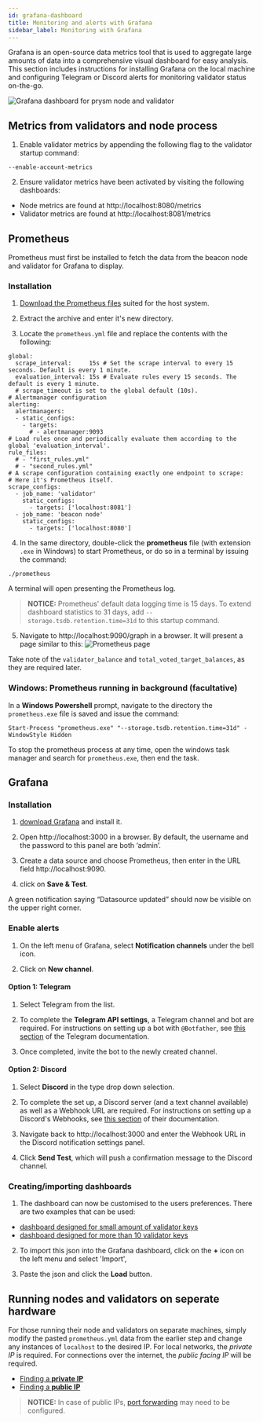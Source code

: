 ```yaml
---
id: grafana-dashboard
title: Monitoring and alerts with Grafana
sidebar_label: Monitoring with Grafana
---
```


Grafana is an open-source data metrics tool that is used to aggregate large amounts of data into a comprehensive visual dashboard for easy analysis. This section includes instructions for installing Grafana on the local machine and configuring Telegram or Discord alerts for monitoring validator status on-the-go.

![Grafana dashboard for prysm node and validator](/img/dashboard_overview.png "Grafana dashboard for prysm node and validator")


## Metrics from validators and node process
1. Enable validator metrics by appending the following flag to the validator startup command:
```
--enable-account-metrics
```
2. Ensure validator metrics have been activated by visiting the following dashboards:
  * Node metrics are found at http://localhost:8080/metrics
  * Validator metrics are found at http://localhost:8081/metrics

## Prometheus

Prometheus must first be installed to fetch the data from the beacon node and validator for Grafana to display.

### Installation
1. [Download the Prometheus files](https://prometheus.io/download/) suited for the host system. 

2. Extract the archive and enter it's new directory. 

3. Locate the `prometheus.yml` file and replace the contents with the following:

```# my global config
global:
  scrape_interval:     15s # Set the scrape interval to every 15 seconds. Default is every 1 minute.
  evaluation_interval: 15s # Evaluate rules every 15 seconds. The default is every 1 minute.
  # scrape_timeout is set to the global default (10s).
# Alertmanager configuration
alerting:
  alertmanagers:
  - static_configs:
    - targets:
      # - alertmanager:9093
# Load rules once and periodically evaluate them according to the global 'evaluation_interval'.
rule_files:
  # - "first_rules.yml"
  # - "second_rules.yml"
# A scrape configuration containing exactly one endpoint to scrape:
# Here it's Prometheus itself.
scrape_configs:
  - job_name: 'validator'
    static_configs:
      - targets: ['localhost:8081']
  - job_name: 'beacon node'
    static_configs:
      - targets: ['localhost:8080']
```

4. In the same directory, double-click the **prometheus** file (with extension `.exe` in Windows) to start Prometheus,
or do so in a terminal by issuing the command:
```
./prometheus
```
  A terminal will open presenting the Prometheus log. 
 
  > **NOTICE:** Prometheus' default data logging time is 15 days. To extend dashboard statistics to 31 days, add `--storage.tsdb.retention.time=31d` to this startup command.

5. Navigate to http://localhost:9090/graph in a browser. It will present a page similar to this:
![Prometheus page](/img/prometheus_page.png "Prometheus page")

Take note of the `validator_balance` and `total_voted_target_balances`, as they are required later.

### Windows: Prometheus running in background (facultative)
In a **Windows Powershell** prompt, navigate to the directory the `prometheus.exe` file is saved and issue the command:
```
Start-Process "prometheus.exe" "--storage.tsdb.retention.time=31d" -WindowStyle Hidden
```
To stop the prometheus process at any time, open the windows task manager and search for `prometheus.exe`, then end the task.


## Grafana
### Installation

1. [download Grafana](https://grafana.com/grafana/download) and install it.

2. Open http://localhost:3000 in a browser. By default, the username and the password to this panel are both ‘admin’.

3. Create a data source and choose Prometheus, then enter in the URL field http://localhost:9090. 

4. click on **Save & Test**. 

A green notification saying “Datasource updated” should now be visible on the upper right corner.

### Enable alerts

1. On the left menu of Grafana, select **Notification channels** under the bell icon. 

2. Click on **New channel**.

#### Option 1: Telegram

1. Select Telegram from the list.

2. To complete the **Telegram API settings**, a Telegram channel and bot are required. For instructions on setting up a bot with `@Botfather`, see [this section](https://core.telegram.org/bots#6-botfather) of the Telegram documentation.

3. Once completed, invite the bot to the newly created channel.

#### Option 2: Discord

1. Select **Discord** in the type drop down selection. 

2. To complete the set up, a Discord server (and a text channel available) as well as a Webhook URL are required. For instructions on setting up a Discord's Webhooks, see [this section](https://support.discord.com/hc/en-us/articles/228383668-Intro-to-Webhooks) of their documentation.
  
3. Navigate back to http://localhost:3000 and enter the Webhook URL in the Discord notification settings panel. 

2. Click **Send Test**, which will push a confirmation message to the Discord channel.

### Creating/importing dashboards

1. The dashboard can now be customised to the users preferences. There are two examples that can be used:
- [dashboard designed for small amount of validator keys](../docs/prysm-usage/grafana-dashboards/small_amount_validators.json)
- [dashboard designed for more than 10 validator keys](../docs/prysm-usage/grafana-dashboards/big_amount_validators.json)

2. To import this json into the Grafana dashboard, click on the **+** icon on the left menu and select 'Import', 

3. Paste the json and click the **Load** button.

## Running nodes and validators on seperate hardware

For those running their node and validators on separate machines, simply modify the pasted `prometheus.yml` data from the earlier step and change any instances of `localhost` to the desired IP. For local networks, the _private IP_ is required. For connections over the internet, the _public facing IP_ will be required.

* [Finding a **private IP**](https://docs.prylabs.network/docs/prysm-usage/p2p-host-ip/#private-ip-addresses)
* [Finding a **public IP**](https://docs.prylabs.network/docs/prysm-usage/p2p-host-ip/#public-ip-addresses)

> **NOTICE:** In case of public IPs, [port forwarding](https://github.com/wgknowles/documentation/blob/15da3fb1ea477f260ef287497fe047b0a78879b3/docs/prysm-usage/p2p-host-ip.md#port-forwarding) may need to be configured.
